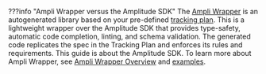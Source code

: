 ???info "Ampli Wrapper versus the Amplitude SDK"
    The [Ampli Wrapper](https://www.docs.developers.amplitude.com/data/ampli/sdk/) is an autogenerated library based on your pre-defined [tracking plan](https://developers.data.amplitude.com/what-is-a-tracking-plan).
    This is a lightweight wrapper over the Amplitude SDK that provides type-safety, automatic code completion, linting, and schema validation. The generated code replicates the spec in the Tracking Plan and enforces its rules and requirements.
    This guide is about the Amplitude SDK. To learn more about Ampli Wrapper, see [Ampli Wrapper Overview](https://www.docs.developers.amplitude.com/data/ampli/sdk/) and [examples](https://github.com/amplitude/ampli-examples).
